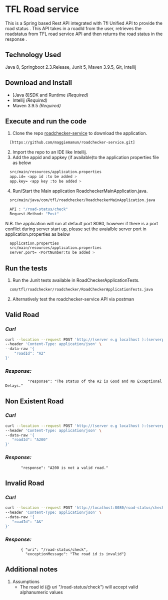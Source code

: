 # TFL Road service

This is a Spring based Rest API integrated with Tfl Unified API to provide the road status . This API takes in a roadId from the user, retrieves the roadstatus from TFL road service API and then returns the road status in the response .

## Technology Used
Java 8, Springboot 2.3.Release,  Junit 5, Maven 3.9.5, Git, Intellij

## Download and Install
- [Java 8]SDK and  Runtime _(Required)_
- Intellij _(Required)_
- Maven 3.9.5 _(Required)_

## Execute and run the code
1. Clone the repo [roadchecker-service](https://github.com/maggiemamun/roadchecker-service.git) to download the application.

```bash
  [https://github.com/maggiemamun/roadchecker-service.git]
```
2. Import the repo to an IDE like Intellij.
3. Add the appid and appkey (if available)to the application properties file as below
```bash
  src/main/resources/application.properties
  app.id= <app id :to be added >
  app.key= <app key :to be added >
```

4. Run/Start the Main application RoadcheckerMainApplication.java.
   
```bash
  src/main/java/com/tfl/roadchecker/RoadcheckerMainApplication.java
```
```bash
  API : "/road-status/check"
  Request-Method: "Post"
```


N.B. the application will run at default port 8080, however if there is  a port conflict during server start up, please set the avaialble server  port in application.properties as below
```bash
  application.properties
  src/main/resources/application.properties
  server.port= <PortNumber:to be added >
```

## Run the tests 
1. Run the Junit tests available in  RoadCheckerApplicationTests.
   
```bash
  com/tfl/roadchecker/roadchecker/RoadCheckerApplicationTests.java
```
2. Alternatively test the roadchecker-service API via postman

## Valid Road
### *Curl*
```bash
curl --location --request POST 'http://(server e.g localhost ):(serverport e.g 8080)/road-status/check' \
--header 'Content-Type: application/json' \
--data-raw '{
    "roadId": "A2"  
}'
```

### *Response:*
              "response": "The status of the A2 is Good and No Exceptional Delays."



## Non Existent Road
### *Curl*
 ```bash
curl --location --request POST 'http://(server e.g localhost ):(serverport e.g 8080)/road-status/check' \
--header 'Content-Type: application/json' \
--data-raw '{
    "roadId": "A200"
}'
```

### *Response:* 
           "response": "A200 is not a valid road."
                
## Invalid Road
### *Curl*
 ```bash
curl --location --request POST 'http://localhost:8080/road-status/check' \
--header 'Content-Type: application/json' \
--data-raw '{
    "roadId": "A&"
}'
```

### *Response:*
           { "uri": "/road-status/check",
             "exceptionMessage": "The road id is invalid"}
    
## Additional notes
1. Assumptions
    - The road id (@ uri "/road-status/check")  will accept valid alphanumeric values 


